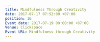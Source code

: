 ```yaml
---
title: Mindfulness Through Creativity
date: 2017-07-17 07:52:00 +07:00
position: 16
Event date: 2017-07-19 00:00:00 +07:00
Venue: Clickspace
Event URL: Mindfulness through Creativity
---
```


